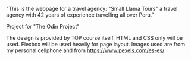 "This is the webpage for a travel agency: "Small Llama Tours" a travel agency with 42 years of experience travelling all over Peru."

Project for "The Odin Project"

The design is provided by TOP course itself.
HTML and CSS only will be used. Flexbox will be used heavily for page layout.
Images used are from my personal cellphone and from https://www.pexels.com/es-es/












